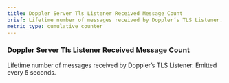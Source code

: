 ```yaml
---
title: Doppler Server Tls Listener Received Message Count
brief: Lifetime number of messages received by Doppler’s TLS Listener. Emitted every 5 seconds.
metric_type: cumulative_counter
---
```


### Doppler Server Tls Listener Received Message Count

Lifetime number of messages received by Doppler’s TLS Listener. Emitted every 5 seconds.